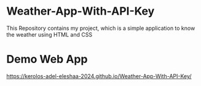 # Weather-App-With-API-Key
This Repository contains my project, which is a simple application to know the weather using HTML and CSS
# Demo Web App
https://kerolos-adel-eleshaa-2024.github.io/Weather-App-With-API-Key/